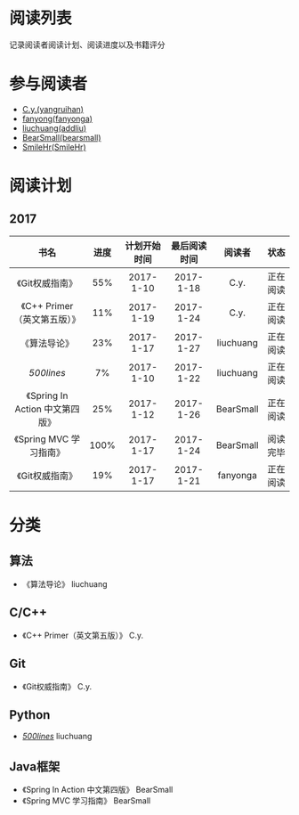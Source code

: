 # 阅读列表
记录阅读者阅读计划、阅读进度以及书籍评分

# 参与阅读者
- [C.y.(yangruihan)](https://github.com/yangruihan)
- [fanyong(fanyonga)](https://github.com/fanyonga)
- [liuchuang(addliu)](https://github.com/addliu)
- [BearSmall(bearsmall)](https://github.com/bearsmall)
- [SmileHr(SmileHr)](https://github.com/SmileHr)

# 阅读计划
## 2017
|            书名            |  进度  |  计划开始时间   |  最后阅读时间   |    阅读者    |  状态  |
| :----------------------: | :--: | :-------: | :-------: | :-------: | :----: |
|        《Git权威指南》         | 55%  | 2017-1-10 | 2017-1-18 |   C.y.    | 正在阅读 |
|   《C++ Primer（英文第五版）》    |  11%  | 2017-1-19 | 2017-1-24 |   C.y.    | 正在阅读 |
|          《算法导论》          | 23%  | 2017-1-17 | 2017-1-27 | liuchuang | 正在阅读 |
|        _500lines_        |  7%  | 2017-1-10 | 2017-1-22 | liuchuang | 正在阅读 |
| 《Spring In Action 中文第四版》 | 25%  | 2017-1-12 | 2017-1-26 | BearSmall | 正在阅读 |
|    《Spring MVC 学习指南》     | 100%  | 2017-1-17 | 2017-1-24 | BearSmall | 阅读完毕 |
|        《Git权威指南》         | 19%  | 2017-1-17 | 2017-1-21 | fanyonga  | 正在阅读 |

# 分类
## 算法
- 《算法导论》 liuchuang

## C/C++
- 《C++ Primer（英文第五版）》 C.y.

## Git
- 《Git权威指南》 C.y.

## Python
- [_500lines_][500lines] liuchuang

## Java框架
- 《Spring In Action 中文第四版》 BearSmall
- 《Spring MVC 学习指南》 BearSmall

[500lines]:https://github.com/aosabook/500lines

